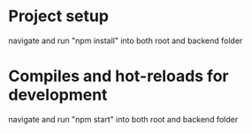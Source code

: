 # Project setup

navigate and run "npm install" into both root and backend folder

# Compiles and hot-reloads for development

navigate and run "npm start" into both root and backend folder
